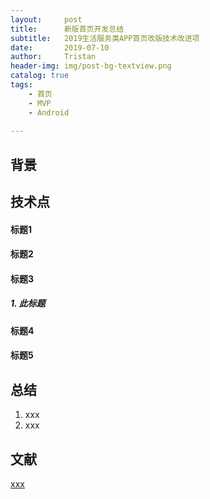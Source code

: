```yaml
---
layout:     post
title:      新版首页开发总结
subtitle:   2019生活服务类APP首页改版技术改进项
date:       2019-07-10
author:     Tristan
header-img: img/post-bg-textview.png
catalog: true
tags:
    - 首页
    - MVP
    - Android
    
---
```


## 背景


## 技术点
#### 标题1

#### 标题2

#### 标题3
##### 1. 此标题

#### 标题4

#### 标题5

## 总结
1. xxx
2. xxx

## 文献
[xxx](http://www.json6.com)<br/>

